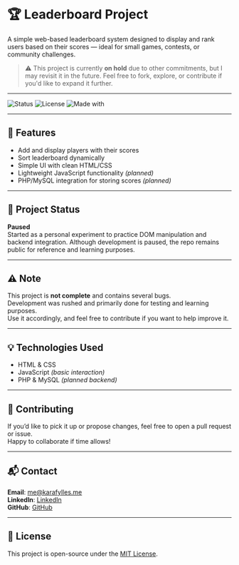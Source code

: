 # 🏆 Leaderboard Project

A simple web-based leaderboard system designed to display and rank users based on their scores — ideal for small games, contests, or community challenges.

> ⚠️ This project is currently **on hold** due to other commitments, but I may revisit it in the future. Feel free to fork, explore, or contribute if you'd like to expand it further.

---

![Status](https://img.shields.io/badge/status-paused-yellow)
![License](https://img.shields.io/badge/license-MIT-blue)
![Made with](https://img.shields.io/badge/Made%20with-HTML%20%7C%20CSS%20%7C%20JS-orange)

---

## 📌 Features

- Add and display players with their scores  
- Sort leaderboard dynamically  
- Simple UI with clean HTML/CSS  
- Lightweight JavaScript functionality *(planned)*  
- PHP/MySQL integration for storing scores *(planned)*

---

## 🚧 Project Status

**Paused**  
Started as a personal experiment to practice DOM manipulation and backend integration. Although development is paused, the repo remains public for reference and learning purposes.

---

## ⚠️ Note

This project is **not complete** and contains several bugs.  
Development was rushed and primarily done for testing and learning purposes.  
Use it accordingly, and feel free to contribute if you want to help improve it.

---

## 💡 Technologies Used

- HTML & CSS  
- JavaScript *(basic interaction)*  
- PHP & MySQL *(planned backend)*

---

## 🤝 Contributing

If you’d like to pick it up or propose changes, feel free to open a pull request or issue.  
Happy to collaborate if time allows!

---

## 📬 Contact

**Email**: me@karafylles.me  
**LinkedIn**: [LinkedIn](https://linkedin.com/in/konstantinos-karafylles-2171b130a)  
**GitHub**: [GitHub](https://github.com/Crimeeee)  

---

## 📝 License

This project is open-source under the [MIT License](LICENSE).
